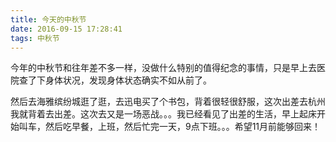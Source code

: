 ```yaml
---
title: 今天的中秋节
date: 2016-09-15 17:28:41
tags: 中秋节
---
```


​    今年的中秋节和往年差不多一样，没做什么特别的值得纪念的事情，只是早上去医院查了下身体状况，发现身体状态确实不如从前了。

​    然后去海雅缤纷城逛了逛，去迅电买了个书包，背着很轻很舒服，这次出差去杭州我就背着去出差。这次去又是一场恶战。。。我已经看见了出差的生活，早上起床开始叫车，然后吃早餐，上班，然后忙完一天，9点下班。。。希望11月前能够回来！

​    

​    